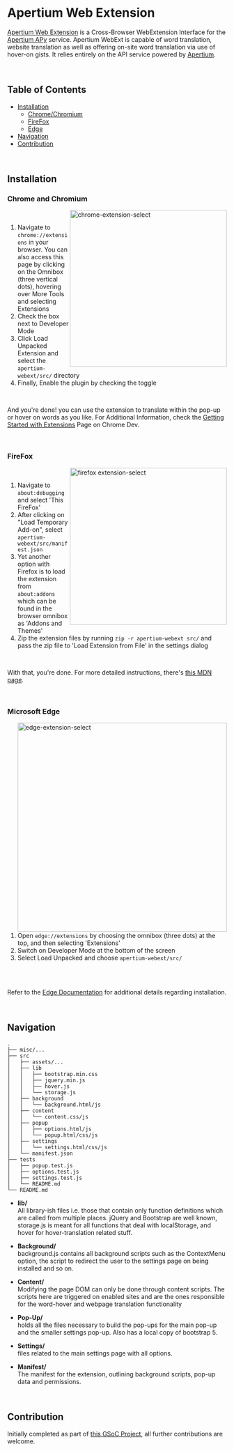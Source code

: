 # Apertium Web Extension

[Apertium Web Extension](https://wiki.apertium.org/wiki/Apertium-Web-Extension) is a Cross-Browser WebExtension Interface for the [Apertium APy](https://github.com/apertium/apertium-apy) service. Apertium WebExt is capable of word translation, website translation as well as offering on-site word translation via use of hover-on gists. It relies entirely on the API service powered by [Apertium](https://apertium.org/).

<br>

## Table of Contents

- [Installation](#installation)
  - [Chrome/Chromium](#chrome-and-chromium)
  - [FireFox](#firefox)
  - [Edge](#microsoft-edge)
- [Navigation](#navigation)
- [Contribution](#contribution)

<br>

## Installation

### Chrome and Chromium

<img align="right" width="360" src="https://github.com/apertium/apertium-webext/blob/main/misc/chrome-extension-select.png" alt="chrome-extension-select">

<br>

1. Navigate to `chrome://extensions` in your browser. You can also access this page by clicking on the Omnibox (three vertical dots), hovering over More Tools and selecting Extensions
2. Check the box next to Developer Mode
3. Click Load Unpacked Extension and select the `apertium-webext/src/` directory
4. Finally, Enable the plugin by checking the toggle

<br>

And you're done! you can use the extension to translate within the pop-up or hover on words as you like. For Additional Information, check the [Getting Started with Extensions](https://developer.chrome.com/docs/extensions/mv3/getstarted/) Page on Chrome Dev.

<br>

### FireFox

<img align="right" width="360" src="https://github.com/apertium/apertium-webext/blob/main/misc/firefox-extension-select.png" alt="firefox extension-select">

<br>

1. Navigate to `about:debugging` and select 'This FireFox'
2. After clicking on "Load Temporary Add-on", select `apertium-webext/src/manifest.json`
3. Yet another option with Firefox is to load the extension from `about:addons` which can be found in the browser omnibox as 'Addons and Themes'
4. Zip the extension files by running `zip -r apertium-webext src/` and pass the zip file to 'Load Extension from File' in the settings dialog

<br>

With that, you're done. For more detailed instructions, there's [this MDN page](https://developer.mozilla.org/en-US/docs/Mozilla/Add-ons/WebExtensions/Your_first_WebExtension#installing).

<br>

### Microsoft Edge

<img align="right" width="480" src="https://github.com/apertium/apertium-webext/blob/main/misc/edge-extension-select.png" alt="edge-extension-select">

<br>

1. Open `edge://extensions` by choosing the omnibox (three dots) at the top, and then selecting 'Extensions'
2. Switch on Developer Mode at the bottom of the screen
3. Select Load Unpacked and choose `apertium-webext/src/`

<br>
<br>

Refer to the [Edge Documentation](https://docs.microsoft.com/en-us/microsoft-edge/extensions-chromium/getting-started/extension-sideloading) for additional details regarding installation.

<br>

## Navigation
```
.
├── misc/...
├── src
│   ├── assets/...
│   ├── lib
│   │   ├── bootstrap.min.css
│   │   ├── jquery.min.js
│   │   ├── hover.js
│   │   └── storage.js
│   ├── background
│   │   └── background.html/js
│   ├── content
│   │   └── content.css/js
│   ├── popup
│   │   ├── options.html/js
│   │   └── popup.html/css/js
│   ├── settings
│   │   └── settings.html/css/js
│   └── manifest.json
├── tests
│   ├── popup.test.js
│   ├── options.test.js
│   ├── settings.test.js
│   └── README.md
└── README.md
```

- **lib/**    
All library-ish files i.e. those that contain only function definitions which are called from multiple places. jQuery and Bootstrap are well known, storage.js is meant for all functions that deal with localStorage, and hover for hover-translation related stuff.


- **Background/**   
background.js contains all background scripts such as the ContextMenu option, the script to redirect the user to the settings page on being installed and so on. 


- **Content/**    
Modifying the page DOM can only be done through content scripts. The scripts here are triggered on enabled sites and are the ones responsible for the word-hover and webpage translation functionality


- **Pop-Up/**   
holds all the files necessary to build the pop-ups for the main pop-up and the smaller settings pop-up. Also has a local copy of bootstrap 5.


- **Settings/**   
files related to the main settings page with all options.


- **Manifest/**   
The manifest for the extension, outlining background scripts, pop-up data and permissions.

<br>

## Contribution

Initially completed as part of [this GSoC Project](https://summerofcode.withgoogle.com/projects/#4924808795521024), all further contributions are welcome.
